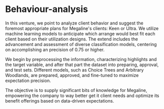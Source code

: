 # Behaviour-analysis
In this venture, we point to analyze client behavior and suggest the foremost appropriate plans for Megaline's clients:
Keen or Ultra. We utilize machine learning models to anticipate which arrange would best fit each client based on their utilization designs. The extend includes the advancement and assessment of diverse classification models, centering on accomplishing an precision of 0.75 or higher.

We begin by preprocessing the information, characterizing highlights and the target variable, and after that part the dataset into preparing, approval, and test sets. Different models, such as Choice Trees and Arbitrary Woodlands, are prepared, approved, and fine-tuned to maximize expectation precision.

The objective is to supply significant bits of knowledge for Megaline, empowering the company to way better get it client needs and optimize its benefit offerings based on data-driven expectations. 

